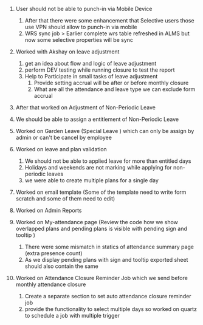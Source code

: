 1. User should not be able to punch-in via Mobile Device
	1. After that there were some enhancement that Selective users those use VPN should allow to punch-in via mobile
	2. WRS sync job > Earlier complete wrs table refreshed in ALMS  but now some selective properties will be sync 

2. Worked with Akshay on leave adjustment 
	1. get an idea about flow and logic of leave adjustment
	2. perform DEV testing while running closure to test the report 
	3. Help to Participate in small tasks of leave adjustment
		1. Provide setting accrual will be after or before monthly closure 
		2. What are all the attendance and leave type we can exclude form accrual

3. After that worked on Adjustment of Non-Periodic Leave
4. We should be able to assign a entitlement of Non-Periodic Leave
5. Worked on Garden Leave (Special Leave ) which can only be assign by admin or can't be cancel by employee
6. Worked on leave and plan validation 
	1. We should not be able to applied leave for more than entitled days
	2. Holidays and weekends are not marking while applying for non-periodic leaves
	3. we were able to create multiple plans for a single day
	
7. Worked on email template (Some of the template need to write form scratch and some of them need to edit)
8. Worked on Admin Reports
9. Worked on My-attendance page (Review the code how we show overlapped plans and pending plans is visible with pending sign and tooltip )
	1. There were some mismatch in statics of attendance summary page (extra presence count)
	2. As we display pending plans with sign and tooltip exported sheet should also contain the same

10. Worked on Attendance Closure Reminder Job which we send before monthly attendance closure
	1. Create a separate section to set auto attendance closure reminder job
	2. provide the functionality to select multiple days so worked on quartz to schedule a job with multiple trigger